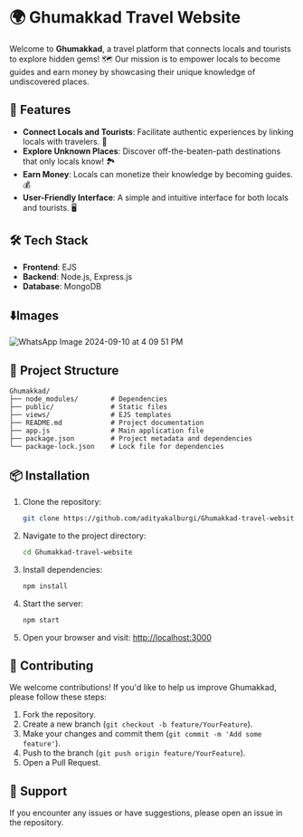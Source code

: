
# 🌍 Ghumakkad Travel Website

Welcome to **Ghumakkad**, a travel platform that connects locals and tourists to explore hidden gems! 🗺️ Our mission is to empower locals to become guides and earn money by showcasing their unique knowledge of undiscovered places. 

## 🚀 Features

- **Connect Locals and Tourists**: Facilitate authentic experiences by linking locals with travelers. 🤝
- **Explore Unknown Places**: Discover off-the-beaten-path destinations that only locals know! 🏞️
- **Earn Money**: Locals can monetize their knowledge by becoming guides. 💰
- **User-Friendly Interface**: A simple and intuitive interface for both locals and tourists. 🖥️

## 🛠️ Tech Stack

- **Frontend**: EJS
- **Backend**: Node.js, Express.js
- **Database**: MongoDB

## ⬇️Images
![WhatsApp Image 2024-09-10 at 4 09 51 PM](https://github.com/user-attachments/assets/41d4e3c2-b9df-45a1-82bc-0d5d5d4226ef)


## 📂 Project Structure

```
Ghumakkad/
├── node_modules/        # Dependencies
├── public/              # Static files
├── views/               # EJS templates
├── README.md            # Project documentation
├── app.js               # Main application file
├── package.json         # Project metadata and dependencies
└── package-lock.json    # Lock file for dependencies
```

## 📦 Installation

1. Clone the repository:
   ```bash
   git clone https://github.com/adityakalburgi/Ghumakkad-travel-website.git
   ```
2. Navigate to the project directory:
   ```bash
   cd Ghumakkad-travel-website
   ```
3. Install dependencies:
   ```bash
   npm install
   ```
4. Start the server:
   ```bash
   npm start
   ```
5. Open your browser and visit: [http://localhost:3000](http://localhost:3000)

## 🌱 Contributing

We welcome contributions! If you'd like to help us improve Ghumakkad, please follow these steps:

1. Fork the repository.
2. Create a new branch (`git checkout -b feature/YourFeature`).
3. Make your changes and commit them (`git commit -m 'Add some feature'`).
4. Push to the branch (`git push origin feature/YourFeature`).
5. Open a Pull Request.

## 🤝 Support

If you encounter any issues or have suggestions, please open an issue in the repository.


